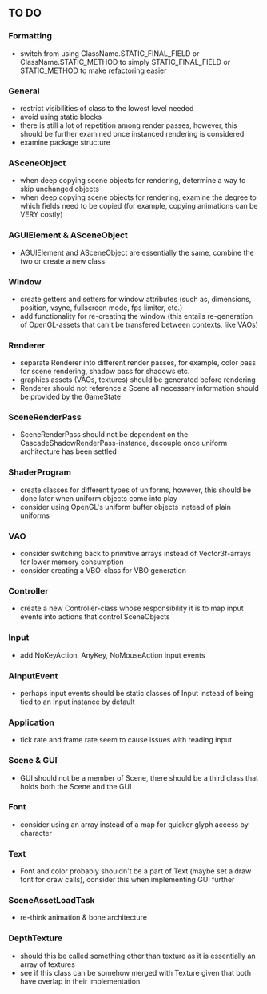 ## TO DO

### Formatting
- switch from using ClassName.STATIC_FINAL_FIELD or ClassName.STATIC_METHOD to simply STATIC_FINAL_FIELD or STATIC_METHOD to make refactoring easier

### General
- restrict visibilities of class to the lowest level needed
- avoid using static blocks
- there is still a lot of repetition among render passes, however, this should be further examined once instanced rendering is considered
- examine package structure

### ASceneObject
- when deep copying scene objects for rendering, determine a way to skip unchanged objects
- when deep copying scene objects for rendering, examine the degree to which fields need to be copied (for example, copying animations can be VERY costly)

### AGUIElement & ASceneObject
- AGUIElement and ASceneObject are essentially the same, combine the two or create a new class

### Window
- create getters and setters for window attributes (such as, dimensions, position, vsync, fullscreen mode, fps limiter, etc.)
- add functionality for re-creating the window (this entails re-generation of OpenGL-assets that can't be transfered between contexts, like VAOs)

### Renderer
- separate Renderer into different render passes, for example, color pass for scene rendering, shadow pass for shadows etc.
- graphics assets (VAOs, textures) should be generated before rendering
- Renderer should not reference a Scene all necessary information should be provided by the GameState

### SceneRenderPass
- SceneRenderPass should not be dependent on the CascadeShadowRenderPass-instance, decouple once uniform architecture has been settled

### ShaderProgram
- create classes for different types of uniforms, however, this should be done later when uniform objects come into play
- consider using OpenGL's uniform buffer objects instead of plain uniforms

### VAO
- consider switching back to primitive arrays instead of Vector3f-arrays for lower memory consumption
- consider creating a VBO-class for VBO generation

### Controller
- create a new Controller-class whose responsibility it is to map input events into actions that control SceneObjects

### Input
- add NoKeyAction, AnyKey, NoMouseAction input events

### AInputEvent
- perhaps input events should be static classes of Input instead of being tied to an Input instance by default

### Application
- tick rate and frame rate seem to cause issues with reading input

### Scene & GUI
- GUI should not be a member of Scene, there should be a third class that holds both the Scene and the GUI

### Font
- consider using an array instead of a map for quicker glyph access by character

### Text
- Font and color probably shouldn't be a part of Text (maybe set a draw font for draw calls), consider this when implementing GUI further

### SceneAssetLoadTask
- re-think animation & bone architecture

### DepthTexture
- should this be called something other than texture as it is essentially an array of textures
- see if this class can be somehow merged with Texture given that both have overlap in their implementation
